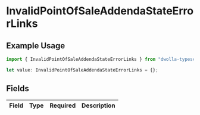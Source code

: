 # InvalidPointOfSaleAddendaStateErrorLinks

## Example Usage

```typescript
import { InvalidPointOfSaleAddendaStateErrorLinks } from "dwolla-typescript/models";

let value: InvalidPointOfSaleAddendaStateErrorLinks = {};
```

## Fields

| Field       | Type        | Required    | Description |
| ----------- | ----------- | ----------- | ----------- |